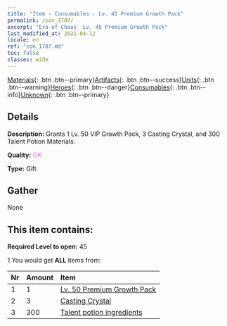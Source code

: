 ```yaml
---
title: "Item - Consumables - Lv. 45 Premium Growth Pack"
permalink: /con_1787/
excerpt: "Era of Chaos  Lv. 45 Premium Growth Pack"
last_modified_at: 2021-04-12
locale: en
ref: "con_1787.md"
toc: false
classes: wide
---
```

 [Materials](/Items/){: .btn .btn--primary}[Artifacts](/Items/Artifacts/){: .btn .btn--success}[Units](/Items/Units/){: .btn .btn--warning}[Heroes](/Items/Heroes/){: .btn .btn--danger}[Consumables](/Items/Consumables/){: .btn .btn--info}[Unknown](/Items/Unknown/){: .btn .btn--primary}

## Details
 **Description:** Grants 1 Lv. 50 VIP Growth Pack, 3 Casting Crystal, and 300 Talent Potion Materials.

 **Quality:** <span style="color: #DA70D6">OK</span>

 **Type:** Gift

## Gather

  None

## This item contains:

 **Required Level to open:** 45

 1 You would get **ALL** items  from:

  | Nr | Amount |     Item    |
  |:---|:-------|:------------|
  | 1 | 1 | [Lv. 50 Premium Growth Pack](/Items/con_1788/) | 
  | 2 | 3 | [Casting Crystal](/Items/art_189/) | 
  | 3 | 300 | [Talent potion ingredients](/Items/con_1120/) | 
